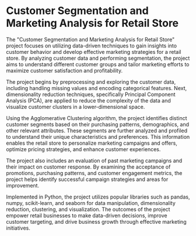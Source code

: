 # Customer Segmentation and Marketing Analysis for Retail Store

The "Customer Segmentation and Marketing Analysis for Retail Store" project focuses on utilizing data-driven techniques to gain insights into customer behavior and develop effective marketing strategies for a retail store. By analyzing customer data and performing segmentation, the project aims to understand different customer groups and tailor marketing efforts to maximize customer satisfaction and profitability.

The project begins by preprocessing and exploring the customer data, including handling missing values and encoding categorical features. Next, dimensionality reduction techniques, specifically Principal Component Analysis (PCA), are applied to reduce the complexity of the data and visualize customer clusters in a lower-dimensional space.

Using the Agglomerative Clustering algorithm, the project identifies distinct customer segments based on their purchasing patterns, demographics, and other relevant attributes. These segments are further analyzed and profiled to understand their unique characteristics and preferences. This information enables the retail store to personalize marketing campaigns and offers, optimize pricing strategies, and enhance customer experiences.

The project also includes an evaluation of past marketing campaigns and their impact on customer response. By examining the acceptance of promotions, purchasing patterns, and customer engagement metrics, the project helps identify successful campaign strategies and areas for improvement.

Implemented in Python, the project utilizes popular libraries such as pandas, numpy, scikit-learn, and seaborn for data manipulation, dimensionality reduction, clustering, and visualization. The outcomes of the project empower retail businesses to make data-driven decisions, improve customer targeting, and drive business growth through effective marketing initiatives.
